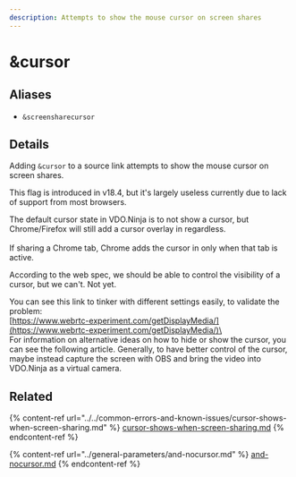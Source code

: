 ```yaml
---
description: Attempts to show the mouse cursor on screen shares
---
```


# \&cursor

## Aliases

* `&screensharecursor`

## Details

Adding `&cursor` to a source link attempts to show the mouse cursor on screen shares.

This flag is introduced in v18.4, but it's largely useless currently due to lack of support from most browsers.

The default cursor state in VDO.Ninja is to not show a cursor, but Chrome/Firefox will still add a cursor overlay in regardless.\
\
If sharing a Chrome tab, Chrome adds the cursor in only when that tab is active.

According to the web spec, we should be able to control the visibility of a cursor, but we can't. Not yet.

You can see this link to tinker with different settings easily, to validate the problem:\
[https://www.webrtc-experiment.com/getDisplayMedia/](https://www.webrtc-experiment.com/getDisplayMedia/)\
\
For information on alternative ideas on how to hide or show the cursor, you can see the following article. Generally, to have better control of the cursor, maybe instead capture the screen with OBS and bring the video into VDO.Ninja as a virtual camera.

## Related

{% content-ref url="../../common-errors-and-known-issues/cursor-shows-when-screen-sharing.md" %}
[cursor-shows-when-screen-sharing.md](../../common-errors-and-known-issues/cursor-shows-when-screen-sharing.md)
{% endcontent-ref %}

{% content-ref url="../general-parameters/and-nocursor.md" %}
[and-nocursor.md](../general-parameters/and-nocursor.md)
{% endcontent-ref %}
